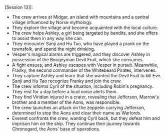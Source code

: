    [Session 13]]:
- The crew arrives at Midgar, an island with mountains and a central village influenced by Norse mythology.
- They explore the village and become acquainted with the local culture.
- The crew helps Ashley, a girl being targeted by bandits, and she offers to assist them in any way she can.
- They encounter Sanji and Hu Tao, who have played a prank on the townsfolk, and spend the night drinking.
- Vesper's magical alarms are triggered, and they discover Ashley in possession of the Boogeyman Devil Fruit, which she consumes.
- A fight ensues, and Ashley escapes with Vesper in pursuit. Meanwhile, Franky, the second commander of the Whitebeard Pirates, intervenes.
- They capture Ashley and learn that she wanted the Devil Fruit to kill Eve. Sanji and Hu Tao recognize Franky and join the crew.
- The crew informs Cyril of the situation, including Robin's pregnancy. They rest for a day before a loud noise alerts them.
- They find Viridian injured in a crater, revealing that Jefferson, Marrow's brother and a member of the Aons, was responsible.
- The crew launches an attack on the zeppelin carrying Jefferson, determined to stop the Aons and clear their name as Warlords.
- Everest confronts the crew, wanting Cyril back, but they defeat him and imprison him on the ship. They continue their journey towards Chronogard, the Aons' base of operations.
